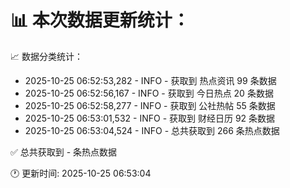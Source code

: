 📊 本次数据更新统计：
==========================

📈 数据分类统计：
- 2025-10-25 06:52:53,282 - INFO - 获取到 热点资讯 99 条数据
- 2025-10-25 06:52:56,167 - INFO - 获取到 今日热点 20 条数据
- 2025-10-25 06:52:58,277 - INFO - 获取到 公社热帖 55 条数据
- 2025-10-25 06:53:01,532 - INFO - 获取到 财经日历 92 条数据
- 2025-10-25 06:53:04,524 - INFO - 总共获取到 266 条热点数据

✅ 总共获取到 - 条热点数据

🕐 更新时间: 2025-10-25 06:53:04
